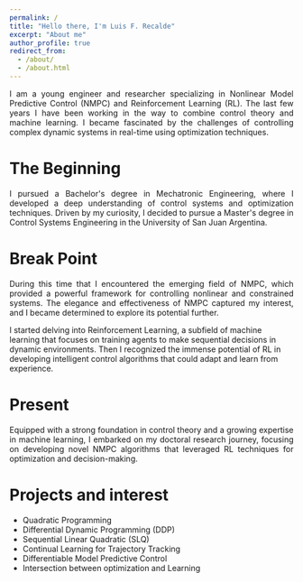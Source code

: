 ```yaml
---
permalink: /
title: "Hello there, I'm Luis F. Recalde"
excerpt: "About me"
author_profile: true
redirect_from: 
  - /about/
  - /about.html
---
```


<p style='text-align: justify;'> 
 I am a young engineer and researcher specializing in Nonlinear Model Predictive Control (NMPC) and Reinforcement Learning (RL). The last few years I have been working in the way to combine control theory and machine learning.
 I became fascinated by the challenges of controlling complex dynamic systems in real-time using optimization techniques.
 </p>

The Beginning 
======
<p style='text-align: justify;'> 
I pursued a Bachelor's degree in Mechatronic Engineering, where I developed a deep understanding of control systems and optimization techniques. 
Driven by my curiosity, I decided to pursue a Master's degree in Control Systems Engineering in the University of San Juan Argentina. 
 </p>


Break Point
======
<p style='text-align: justify;'> 
During this time that I encountered the emerging field of NMPC, which provided a powerful framework for controlling nonlinear and constrained systems. The elegance and effectiveness of NMPC captured my interest, and I became determined to explore its potential further.

I started delving into Reinforcement Learning, a subfield of machine learning that focuses on training agents to make sequential decisions in dynamic environments. Then I recognized the immense potential of RL in developing intelligent control algorithms that could adapt and learn from experience.
 </p>

Present
======
<p style='text-align: justify;'> 
Equipped with a strong foundation in control theory and a growing expertise in machine learning, I embarked on my doctoral research journey, focusing on developing novel NMPC algorithms that leveraged RL techniques for optimization and decision-making. 
 </p>

 Projects and interest
======
* Quadratic Programming
* Differential Dynamic Programming (DDP)
* Sequential Linear Quadratic (SLQ) 
* Continual Learning for Trajectory Tracking
* Differentiable Model Predictive Control
* Intersection between optimization and Learning